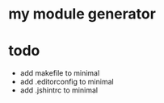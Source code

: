 # my module generator

# todo
- add makefile to minimal
- add .editorconfig to minimal
- add .jshintrc to minimal